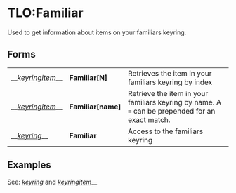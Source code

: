 # TLO:Familiar

Used to get information about items on your familiars keyring.

## Forms

|  |  |  |
| :--- | :--- | :--- |
| \_\_[_keyringitem_](../data-types/datatype-keyring.md)\_\_ | **Familiar[**N**]** | Retrieves the item in your familiars keyring by index |
| \_\_[_keyringitem_](../data-types/datatype-keyring.md)\_\_ | **Familiar[**name**]** | Retrieve the item in your familiars keyring by name. A `=` can be prepended for an exact match. |
| \_\_[_keyring_](../data-types/datatype-keyring-1.md)\_\_ | **Familiar** | Access to the familiars keyring |

## Examples

See: [_keyring_](../data-types/datatype-keyring-1.md) and [_keyringitem_](../data-types/datatype-keyring.md)\_\_

